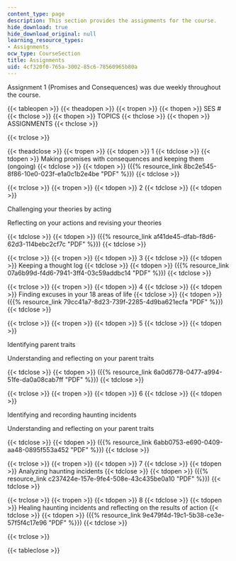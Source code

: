```yaml
---
content_type: page
description: This section provides the assignments for the course.
hide_download: true
hide_download_original: null
learning_resource_types:
- Assignments
ocw_type: CourseSection
title: Assignments
uid: 4cf320f0-765a-3002-85c6-78560965b80a
---
```


Assignment 1 (Promises and Consequences) was due weekly throughout the course.

{{< tableopen >}}
{{< theadopen >}}
{{< tropen >}}
{{< thopen >}}
SES #
{{< thclose >}}
{{< thopen >}}
TOPICS
{{< thclose >}}
{{< thopen >}}
ASSIGNMENTS
{{< thclose >}}

{{< trclose >}}

{{< theadclose >}}
{{< tropen >}}
{{< tdopen >}}
1
{{< tdclose >}}
{{< tdopen >}}
Making promises with consequences and keeping them (ongoing)
{{< tdclose >}}
{{< tdopen >}}
({{% resource_link 8bc2e545-8f86-10e0-023f-e1a0c1b2e4be "PDF" %}})
{{< tdclose >}}

{{< trclose >}}
{{< tropen >}}
{{< tdopen >}}
2
{{< tdclose >}}
{{< tdopen >}}


Challenging your theories by acting

Reflecting on your actions and revising your theories


{{< tdclose >}}
{{< tdopen >}}
({{% resource_link af41de45-dfab-f8d6-62d3-114bebc2cf7c "PDF" %}})
{{< tdclose >}}

{{< trclose >}}
{{< tropen >}}
{{< tdopen >}}
3
{{< tdclose >}}
{{< tdopen >}}
Keeping a thought log
{{< tdclose >}}
{{< tdopen >}}
({{% resource_link 07a6b99d-f4d6-7941-3ff4-03c59addbc14 "PDF" %}})
{{< tdclose >}}

{{< trclose >}}
{{< tropen >}}
{{< tdopen >}}
4
{{< tdclose >}}
{{< tdopen >}}
Finding excuses in your 18 areas of life
{{< tdclose >}}
{{< tdopen >}}
({{% resource_link 79cc41a7-8d23-739f-2285-4d9ba621ecfa "PDF" %}})
{{< tdclose >}}

{{< trclose >}}
{{< tropen >}}
{{< tdopen >}}
5
{{< tdclose >}}
{{< tdopen >}}


Identifying parent traits

Understanding and reflecting on your parent traits


{{< tdclose >}}
{{< tdopen >}}
({{% resource_link 6a0d6778-0477-a994-51fe-da0a08cab7ff "PDF" %}})
{{< tdclose >}}

{{< trclose >}}
{{< tropen >}}
{{< tdopen >}}
6
{{< tdclose >}}
{{< tdopen >}}


Identifying and recording haunting incidents

Understanding and reflecting on your parent traits


{{< tdclose >}}
{{< tdopen >}}
({{% resource_link 6abb0753-e690-0409-aa48-0895f553a452 "PDF" %}})
{{< tdclose >}}

{{< trclose >}}
{{< tropen >}}
{{< tdopen >}}
7
{{< tdclose >}}
{{< tdopen >}}
Analyzing haunting incidents
{{< tdclose >}}
{{< tdopen >}}
({{% resource_link c237424e-157e-9fe4-508e-43c435be0a10 "PDF" %}})
{{< tdclose >}}

{{< trclose >}}
{{< tropen >}}
{{< tdopen >}}
8
{{< tdclose >}}
{{< tdopen >}}
Healing haunting incidents and reflecting on the results of action
{{< tdclose >}}
{{< tdopen >}}
({{% resource_link 9e479f4d-19c1-5b38-ce3e-57f5f4c17e96 "PDF" %}})
{{< tdclose >}}

{{< trclose >}}

{{< tableclose >}}